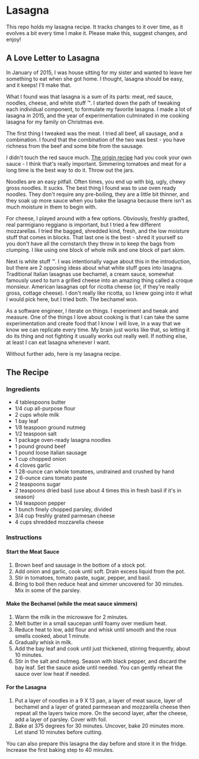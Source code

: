 # Lasagna

This repo holds my lasagna recipe. It tracks changes to it over time, as it evolves a bit every time I make it. Please make this, suggest changes, and enjoy!

## A Love Letter to Lasagna

In January of 2015, I was house sitting for my sister and wanted to leave her something to eat when she got home. I thought, lasagna should be easy, and it keeps! I'll make that.

What I found was that lasagna is a sum of its parts: meat, red sauce, noodles, cheese, and white stuff :tm:. I started down the path of tweaking each individual component, to formulate my favorite lasagna. I made a lot of lasagna in 2015, and the year of experimentation culminated in me cooking lasagna for my family on Christmas eve.

The first thing I tweaked was the meat. I tried all beef, all sausage, and a combination. I found that the combination of the two was best - you have richness from the beef and some bite from the sausage.

I didn't touch the red sauce much. [The origin recipe](ttp://www.melskitchencafe.com/my-moms-fabulous-lasagna) had you cook your own sauce - I think that's really important. Simmering tomatoes and meat for a long time is the best way to do it. Throw out the jars.

Noodles are an easy pitfall. Often times, you end up with big, ugly, chewy gross noodles. It sucks. The best thing I found was to use oven ready noodles. They don't require any pre-boiling, they are a little bit thinner, and they soak up more sauce when you bake the lasagna because there isn't as much moisture in them to begin with.

For cheese, I played around with a few options. Obviously, freshly gradted, real parmigiano reggiano is important, but I tried a few different mozzarellas. I tried the bagged, shredded kind, fresh, and the low moisture stuff that comes in blocks. That last one is the best - shred it yourself so you don't have all the cornstarch they throw in to keep the bags from clumping. I like using one block of whole milk and one block of part skim.

Next is white stuff :tm:. I was intentionally vague about this in the introduction, but there are 2 opposing ideas about what white stuff goes into lasagna. Traditional Italian lasagnas use bechamel, a cream sauce, somewhat famously used to turn a grilled cheese into an amazing thing called a croque monsieur. American lasagnas opt for ricotta cheese (or, if they're really gross, cottage cheese). I don't really like ricotta, so I knew going into it what I would pick here, but I tried both. The bechamel won.

As a software engineer, I iterate on things. I experiment and tweak and measure. One of the things I love about cooking is that I can take the same experimentation and create food that I know I will love, in a way that we know we can replicate every time. My brain just works like that, so letting it do its thing and not fighting it usually works out really well. If nothing else, at least I can eat lasagna whenever I want.

Without further ado, here is my lasagna recipe.

## The Recipe

### Ingredients

* 4 tablespoons butter
* 1/4 cup all-purpose flour
* 2 cups whole milk
* 1 bay leaf
* 1/8 teaspoon ground nutmeg
* 1/2 teaspoon salt
* 1 package oven-ready lasagna noodles
* 1 pound ground beef
* 1 pound loose italian sausage
* 1 cup chopped onion
* 4 cloves garlic
* 1 28-ounce can whole tomatoes, undrained and crushed by hand
* 2 6-ounce cans tomato paste
* 2 teaspoons sugar
* 2 teaspoons dried basil (use about 4 times this in fresh basil if it's in season)
* 1/4 teaspoon pepper
* 1 bunch finely chopped parsley, divided
* 3/4 cup freshly grated parmesan cheese
* 4 cups shredded mozzarella cheese

### Instructions

#### Start the Meat Sauce

1. Brown beef and sausage in the bottom of a stock pot.
1. Add onion and garlic, cook until soft. Drain excess liquid from the pot.
1. Stir in tomatoes, tomato paste, sugar, pepper, and basil.
1. Bring to boil then reduce heat and simmer uncovered for 30 minutes. Mix in some of the parsley.

#### Make the Bechamel (while the meat sauce simmers)

1. Warm the milk in the microwave for 2 minutes.
1. Melt butter in a small saucepan until foamy over medium heat.
1. Reduce heat to low, add flour and whisk until smooth and the roux smells cooked, about 1 minute.
1. Gradually whisk in milk.
1. Add the bay leaf and cook until just thickened, stirring frequently, about 10 minutes.
1. Stir in the salt and nutmeg. Season with black pepper, and discard the bay leaf. Set the sauce aside until needed. You can gently reheat the sauce over low heat if needed.

#### For the Lasagna

1. Put a layer of noodles in a 9 X 13 pan, a layer of meat sauce, layer of bechamel and a layer of grated parmesean and mozzarella cheese then repeat all the layers twice more. On the second layer, after the cheese, add a layer of parsley. Cover with foil. 
1. Bake at 375 degrees for 30 minutes. Uncover, bake 20 minutes more. Let stand 10 minutes before cutting.

You can also prepare this lasagna the day before and store it in the fridge. Increase the first baking step to 40 minutes.
